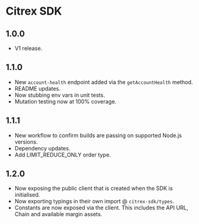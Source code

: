 # Citrex SDK

## 1.0.0

- V1 release.

## 1.1.0

- New `account-health` endpoint added via the `getAccountHealth` method.
- README updates.
- Now stubbing env vars in unit tests.
- Mutation testing now at 100% coverage.

## 1.1.1

- New workflow to confirm builds are passing on supported Node.js versions.
- Dependency updates.
- Add LIMIT_REDUCE_ONLY order type.

## 1.2.0

- Now exposing the public client that is created when the SDK is initialised.
- Now exporting typings in their own import @ `citrex-sdk/types`.
- Constants are now exposed via the client. This includes the API URL, Chain and available margin assets.
